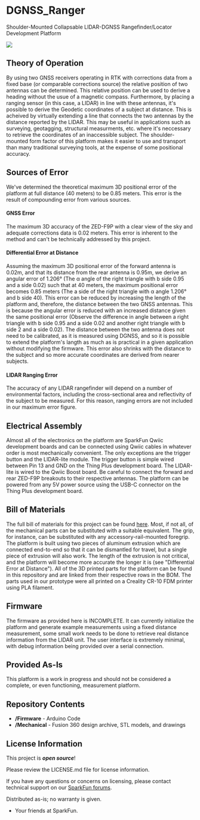 # DGNSS_Ranger
Shoulder-Mounted Collapsable LIDAR-DGNSS Rangefinder/Locator Development Platform

![](https://github.com/sparkfunX/DGNSS_Ranger/blob/main/Ranger_B%20v25.jpg?raw=true)

## Theory of Operation 
By using two GNSS receivers operating in RTK with corrections data from a fixed base (or comparable corrections source) the relative position of two antennas can be determined. This relative position can be used to derive a heading without the usue of a magnetic compass. Furthermore, by placing a ranging sensor (in this case, a LIDAR) in line with these antennas, it's possible to derive the Geodetic coordinates of a subject at distance. This is acheived by virtually extending a line that connects the two antennas by the distance reported by the LIDAR. This may be useful in applications such as surveying, geotagging, structural measurments, etc. where it's neccessary to retrieve the coordinates of an inaccessible subject. The shoulder-mounted form factor of this platform makes it easier to use and transport than many traditional surveying tools, at the expense of some positional accuracy. 

## Sources of Error
We've determined the theoretical maximum 3D positional error of the platform at full distance (40 meters) to be 0.85 meters. This error is the result of compounding error from various sources.

#### GNSS Error
The maximum 3D accuracy of the ZED-F9P with a clear view of the sky and adequate corrections data is 0.02 meters. This error is inherent to the method and can't be technically addressed by this project.

#### Differential Error at Distance 
Assuming the maximum 3D positional error of the forward antenna is 0.02m, and that its distance from the rear antenna is 0.95m, we derive an angular error of 1.206° (The α angle of the right triangle with b side 0.95 and a side 0.02) such that at 40 meters, the maximum positional error becomes 0.85 meters (The a side of the right triangle with α angle 1.206° and b side 40). This error can be reduced by increasing the length of the platform and, therefore, the distance between the two GNSS antennas. This is because the angular error is reduced with an increased distance given the same positional error (Observe the difference in angle between a right triangle with b side 0.95 and a side 0.02 and another right triangle with b side 2 and a side 0.02). The distance between the two antenna does not need to be calibrated, as it is measured using DGNSS, and so it is possible to extend the platform's langth as much as is practical in a given application without modifying the firmware. This error also shrinks with the distance to the subject and so more accurate coordinates are derived from nearer subjects. 

#### LIDAR Ranging Error
The accuracy of any LIDAR rangefinder will depend on a number of environmental factors, including the cross-sectional area and reflectivity of the subject to be measured. For this reason, ranging errors are not included in our maximum error figure. 

## Electrical Assembly
Almost all of the electronics on the platform are SparkFun Qwiic development boards and can be connected using Qwiic cables in whatever order is most mechanically convenient. The only exceptions are the trigger button and the LIDAR-lite module. The trigger button is simple wired between Pin 13 and GND on the Thing Plus development board. The LIDAR-lite is wired to the Qwiic Boost board. Be careful to connect the forward and rear ZED-F9P breakouts to their respective antennas. The platform can be powered from any 5V power source using the USB-C connector on the Thing Plus development board. 

## Bill of Materials
The full bill of materials for this project can be found [here](https://github.com/sparkfunX/DGNSS_Ranger/blob/main/DGNSS%20Ranger%20BOM.pdf). Most, if not all, of the mechanical parts can be substituted with a suitable equivalent. The grip, for instance, can be substituted with any accessory-rail-mounted foregrip. The platform is built using two pieces of aluminum extrusion which are connected end-to-end so that it can be dismantled for travel, but a single piece of extrusion will also work. The length of the extrusion is not critical, and the platform will become more accurate the longer it is (see "Differential Error at Distance"). All of the 3D printed parts for the platform can be found in this repository and are linked from their respective rows in the BOM. The parts used in our prototype were all printed on a Creality CR-10 FDM printer using PLA filament. 

## Firmware
The firmware as provided here is INCOMPLETE. It can currently initialize the platform and generate example measurements using a fixed distance measurement, some small work needs to be done to retrieve real distance information from the LIDAR unit. The user interface is extremely minimal, with debug information being provided over a serial connection. 

## Provided As-Is
This platform is a work in progress and should not be considered a complete, or even functioning, measurement platform. 

Repository Contents
-------------------

* **/Firmware** - Arduino Code
* **/Mechanical** - Fusion 360 design archive, STL models, and drawings

License Information
-------------------

This project is _**open source**_! 

Please review the LICENSE.md file for license information. 

If you have any questions or concerns on licensing, please contact technical support on our [SparkFun forums](https://forum.sparkfun.com/viewforum.php?f=152).

Distributed as-is; no warranty is given.

- Your friends at SparkFun.
